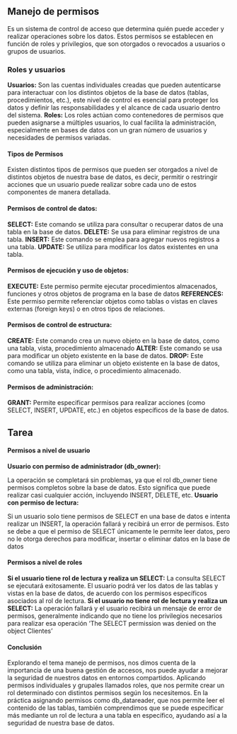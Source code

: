 ## Manejo de permisos

Es un sistema de control de acceso que determina quién puede acceder y realizar operaciones sobre los datos. Estos permisos se establecen en función de roles y privilegios, que son otorgados o revocados a usuarios o grupos de usuarios.

### Roles y usuarios

**Usuarios:** Son las cuentas individuales creadas que pueden autenticarse para interactuar con los distintos objetos de la base de datos (tablas, procedimientos, etc.), este nivel de control es esencial para proteger los datos y definir las responsabilidades y el alcance de cada usuario dentro del sistema.
**Roles:** Los roles actúan como contenedores de permisos que pueden asignarse a múltiples usuarios, lo cual facilita la administración, especialmente en bases de datos con un gran número de usuarios y necesidades de permisos variadas.

#### Tipos de Permisos 

Existen distintos tipos de permisos que pueden ser otorgados a nivel de distintos objetos de nuestra base de datos, es decir, permitir o restringir acciones que un usuario puede realizar sobre cada uno de estos componentes de manera detallada.
#### Permisos de control de datos:
**SELECT:** Este comando se utiliza para consultar o recuperar datos de una tabla en la base de datos.
**DELETE:** Se usa para eliminar registros de una tabla.
**INSERT:** Este comando se emplea para agregar nuevos registros a una tabla.
**UPDATE:** Se utiliza para modificar los datos existentes en una tabla.
#### Permisos de ejecución y uso de objetos:
**EXECUTE:** Este permiso permite ejecutar procedimientos almacenados, funciones y otros objetos de programa en la base de datos
**REFERENCES:** Este permiso permite referenciar objetos como tablas o vistas en claves externas (foreign keys) o en otros tipos de relaciones.
#### Permisos de control de estructura:
**CREATE:** Este comando crea un nuevo objeto en la base de datos, como una tabla, vista, procedimiento almacenado
**ALTER:** Este comando se usa para modificar un objeto existente en la base de datos.
**DROP:** Este comando se utiliza para eliminar un objeto existente en la base de datos, como una tabla, vista, índice, o procedimiento almacenado.
#### Permisos de administración:
**GRANT:** Permite especificar permisos para realizar acciones (como SELECT, INSERT, UPDATE, etc.) en objetos específicos de la base de datos.

## Tarea 

#### Permisos a nivel de usuario
**Usuario con permiso de administrador (db_owner):**

La operación se completará sin problemas, ya que el rol db_owner tiene permisos completos sobre la base de datos. Esto significa que puede realizar casi cualquier acción, incluyendo INSERT, DELETE, etc.
**Usuario con permiso de lectura:** 

Si un usuario solo tiene permisos de SELECT en una base de datos e intenta realizar un INSERT, la operación fallará y recibirá un error de permisos. Esto se debe a que el permiso de SELECT únicamente le permite leer datos, pero no le otorga derechos para modificar, insertar o eliminar datos en la base de datos
#### Permisos a nivel de roles
**Si el usuario tiene rol de lectura y realiza un SELECT:** La consulta SELECT se ejecutará exitosamente. El usuario podrá ver los datos de las tablas y vistas en la base de datos, de acuerdo con los permisos específicos asociados al rol de lectura.
**Si el usuario no tiene rol de lectura y realiza un SELECT:** La operación fallará y el usuario recibirá un mensaje de error de permisos, generalmente indicando que no tiene los privilegios necesarios para realizar esa operación ‘The SELECT permission was denied on the object Clientes’

#### Conclusión


Explorando el tema manejo de permisos, nos dimos cuenta de la importancia de una buena gestión de accesos, nos puede ayudar a mejorar la seguridad de nuestros datos en entornos compartidos.
Aplicando permisos individuales y grupales llamados roles, que nos permite crear un rol determinado con distintos permisos según los necesitemos.
En la práctica asignando permisos como db_datareader, que nos permite leer el contenido de las tablas, también comprendimos que se puede especificar más mediante un rol de lectura a una tabla en específico, ayudando así a la seguridad de nuestra base de datos.
